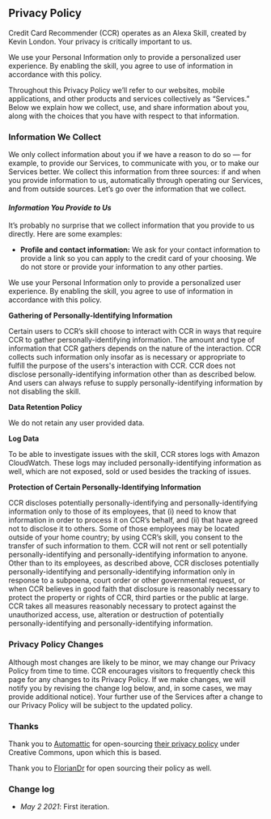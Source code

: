 ## Privacy Policy

Credit Card Recommender (CCR) operates as an Alexa Skill, created by Kevin London. Your privacy is critically important to us. 

We use your Personal Information only to provide a personalized user experience. By enabling the skill, you agree to use of information in accordance with this policy.

Throughout this Privacy Policy we’ll refer to our websites, mobile applications, and other products and services collectively as “Services.” Below we explain how we collect, use, and share information about you, along with the choices that you have with respect to that information.


### Information We Collect

We only collect information about you if we have a reason to do so — for example, to provide our Services, to communicate with you, or to make our Services better. We collect this information from three sources: if and when you provide information to us, automatically through operating our Services, and from outside sources. Let’s go over the information that we collect.

#### _Information You Provide to Us_

It’s probably no surprise that we collect information that you provide to us directly. Here are some examples:

*   **Profile and contact information:** We ask for your contact information to provide a link so you can apply to the credit card of your choosing. We do not store or provide your information to any other parties. 

We use your Personal Information only to provide a personalized user experience. By enabling the skill, you agree to use of information in accordance with this policy.

**Gathering of Personally-Identifying Information**

Certain users to CCR’s skill choose to interact with CCR in ways that require CCR to gather personally-identifying information. The amount and type of information that CCR gathers depends on the nature of the interaction. CCR collects such information only insofar as is necessary or appropriate to fulfill the purpose of the users's interaction with CCR. CCR does not disclose personally-identifying information other than as described below. And users can always refuse to supply personally-identifying information by not disabling the skill.

**Data Retention Policy**

We do not retain any user provided data.

**Log Data**

To be able to investigate issues with the skill, CCR stores logs with Amazon CloudWatch. These logs may included personally-identifying information as well, which are not exposed, sold or used besides the tracking of issues.

**Protection of Certain Personally-Identifying Information**

CCR discloses potentially personally-identifying and personally-identifying information only to those of its employees, that (i) need to know that information in order to process it on CCR’s behalf, and (ii) that have agreed not to disclose it to others. Some of those employees may be located outside of your home country; by using CCR’s skill, you consent to the transfer of such information to them. CCR will not rent or sell potentially personally-identifying and personally-identifying information to anyone. Other than to its employees, as described above, CCR discloses potentially personally-identifying and personally-identifying information only in response to a subpoena, court order or other governmental request, or when CCR believes in good faith that disclosure is reasonably necessary to protect the property or rights of CCR, third parties or the public at large. CCR takes all measures reasonably necessary to protect against the unauthorized access, use, alteration or destruction of potentially personally-identifying and personally-identifying information.

### Privacy Policy Changes

Although most changes are likely to be minor, we may change our Privacy Policy from time to time. CCR encourages visitors to frequently check this page for any changes to its Privacy Policy. If we make changes, we will notify you by revising the change log below, and, in some cases, we may provide additional notice). Your further use of the Services after a change to our Privacy Policy will be subject to the updated policy.

### Thanks

Thank you to [Automattic](https://automattic.com/) for open-sourcing [their privacy policy](https://github.com/Automattic/legalmattic/blob/master/Privacy-Policy.md) under Creative Commons, upon which this is based.

Thank you to [FlorianDr](https://github.com/FlorianDr/alexa-skill-CCR-privacy) for open sourcing their policy as well.

### Change log

*   _May 2 2021_: First iteration.
